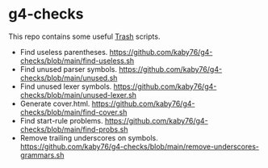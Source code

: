 # g4-checks

This repo contains some useful [Trash](https://github.com/kaby76/Domemtech.Trash) scripts.

* Find useless parentheses. https://github.com/kaby76/g4-checks/blob/main/find-useless.sh
* Find unused parser symbols. https://github.com/kaby76/g4-checks/blob/main/unused.sh
* Find unused lexer symbols. https://github.com/kaby76/g4-checks/blob/main/unused-lexer.sh
* Generate cover.html. https://github.com/kaby76/g4-checks/blob/main/find-cover.sh
* Find start-rule problems. https://github.com/kaby76/g4-checks/blob/main/find-probs.sh
* Remove trailing underscores on symbols. https://github.com/kaby76/g4-checks/blob/main/remove-underscores-grammars.sh

